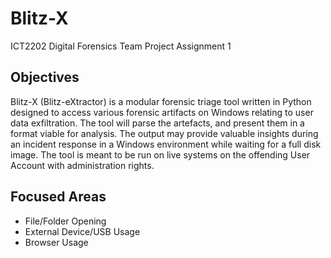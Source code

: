 # Blitz-X
ICT2202 Digital Forensics Team Project Assignment 1

## Objectives
Blitz-X (Blitz-eXtractor) is a modular forensic triage tool written in Python designed to access various forensic artifacts on Windows relating to user data exfiltration. The tool will parse the artefacts, and present them in a format viable for analysis. The output may provide valuable insights during an incident response in a Windows environment while waiting for a full disk image. The tool is meant to be run on live systems on the offending User Account with administration rights.

## Focused Areas
* File/Folder Opening
* External Device/USB Usage
* Browser Usage
